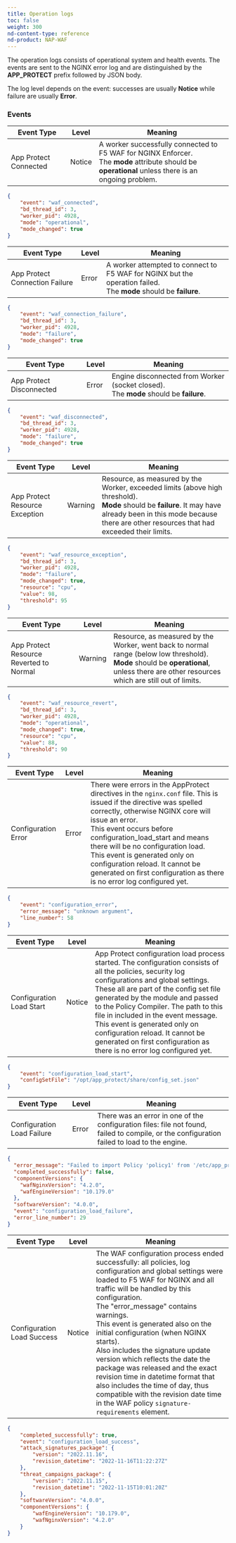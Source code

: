 ```yaml
---
title: Operation logs
toc: false
weight: 300
nd-content-type: reference
nd-product: NAP-WAF
---
```



The operation logs consists of operational system and health events. The events are sent to the NGINX error log and are distinguished by the **APP_PROTECT** prefix followed by JSON body.

The log level depends on the event: successes are usually **Notice** while failure are usually **Error**.

### Events

| Event Type | Level | Meaning |
| ---------- | ----- | ------- |
| App Protect Connected | Notice | A worker successfully connected to F5 WAF for NGINX Enforcer.<br> The **mode** attribute should be **operational** unless there is an ongoing problem. |


```json
{
    "event": "waf_connected",
    "bd_thread_id": 3,
    "worker_pid": 4928,
    "mode": "operational",
    "mode_changed": true
}
```


| Event Type | Level | Meaning |
| ---------- | ----- | ------- |
| App Protect Connection Failure | Error | A worker attempted to connect to F5 WAF for NGINX but the operation failed.<br> The **mode** should be **failure**. |



```json
{
    "event": "waf_connection_failure",
    "bd_thread_id": 3,
    "worker_pid": 4928,
    "mode": "failure",
    "mode_changed": true
}
```


| Event Type | Level | Meaning |
| ---------- | ----- | ------- |
| App Protect Disconnected | Error | Engine disconnected from Worker (socket closed).<br>The **mode** should be **failure**. |



```json
{
    "event": "waf_disconnected",
    "bd_thread_id": 3,
    "worker_pid": 4928,
    "mode": "failure",
    "mode_changed": true
}
```

| Event Type | Level | Meaning |
| ---------- | ----- | ------- |
| App Protect  Resource Exception | Warning | Resource, as measured by the Worker, exceeded limits (above high threshold).<br>**Mode** should be **failure**. It may have already been in this mode because there are other resources that had exceeded their limits. |


```json
{
    "event": "waf_resource_exception",
    "bd_thread_id": 3,
    "worker_pid": 4928,
    "mode": "failure",
    "mode_changed": true,
    "resource": "cpu",
    "value": 98,
    "threshold": 95
}
```

| Event Type | Level | Meaning |
| ---------- | ----- | ------- |
| App Protect Resource Reverted to Normal | Warning | Resource, as measured by the Worker, went back to normal range (below low threshold).<br> **Mode** should be **operational**, unless there are other resources which are still out of limits. |


```json
{
    "event": "waf_resource_revert",
    "bd_thread_id": 3,
    "worker_pid": 4928,
    "mode": "operational",
    "mode_changed": true,
    "resource": "cpu",
    "value": 88,
    "threshold": 90
}
```

| Event Type | Level | Meaning |
| ---------- | ----- | ------- |
| Configuration Error | Error | There were errors in the AppProtect directives in the `nginx.conf` file. This is issued if the directive was spelled correctly, otherwise NGINX core will issue an error.<br> This event occurs before configuration_load_start and means there will be no configuration load.<br>       This event is generated only on configuration reload. It cannot be generated on first configuration as there is no error log configured yet. |


```json
{
    "event": "configuration_error",
    "error_message": "unknown argument",
    "line_number": 58
}
```

| Event Type | Level | Meaning |
| ---------- | ----- | ------- |
|Configuration Load Start | Notice | App Protect configuration load process started. The configuration consists of all the policies, security log configurations and global settings. These all are part of the config set file generated by the module and passed to the Policy Compiler. The path to this file in included in the event message.<br> This event is generated only on configuration reload. It cannot be generated on first configuration as there is no error log configured yet. |


```json
{
    "event": "configuration_load_start",
    "configSetFile": "/opt/app_protect/share/config_set.json"
}
```

| Event Type | Level | Meaning |
| ---------- | ----- | ------- |
| Configuration Load Failure | Error | There was an error in one of the configuration files: file not found, failed to compile, or the configuration failed to load to the engine. |

```json
{
  "error_message": "Failed to import Policy 'policy1' from '/etc/app_protect/conf/policy_1.json': Could not parse/validate the Policy Bot Signature.  Invalid value 'ignoree' for field 'action'.",
  "completed_successfully": false,
  "componentVersions": {
    "wafNginxVersion": "4.2.0",
    "wafEngineVersion": "10.179.0"
  },
  "softwareVersion": "4.0.0",
  "event": "configuration_load_failure",
  "error_line_number": 29
}
```

| Event Type | Level | Meaning |
| ---------- | ----- | ------- |
| Configuration Load Success | Notice | The WAF configuration process ended successfully: all policies, log configuration and global settings were loaded to F5 WAF for NGINX and all traffic will be handled by this configuration.<br>The "error_message" contains warnings.<br>This event is generated also on the initial configuration (when NGINX starts).<br>Also includes the signature update version which reflects the date the package was released and the exact revision time in datetime format that also includes the time of day, thus compatible with the revision date time in the WAF policy `signature-requirements` element. |

```json
{
    "completed_successfully": true,
    "event": "configuration_load_success",
    "attack_signatures_package": {
        "version": "2022.11.16",
        "revision_datetime": "2022-11-16T11:22:27Z"
    },
    "threat_campaigns_package": {
        "version": "2022.11.15",
        "revision_datetime": "2022-11-15T10:01:20Z"
    },
    "softwareVersion": "4.0.0",
    "componentVersions": {
        "wafEngineVersion": "10.179.0",
        "wafNginxVersion": "4.2.0"
    }
}
```
